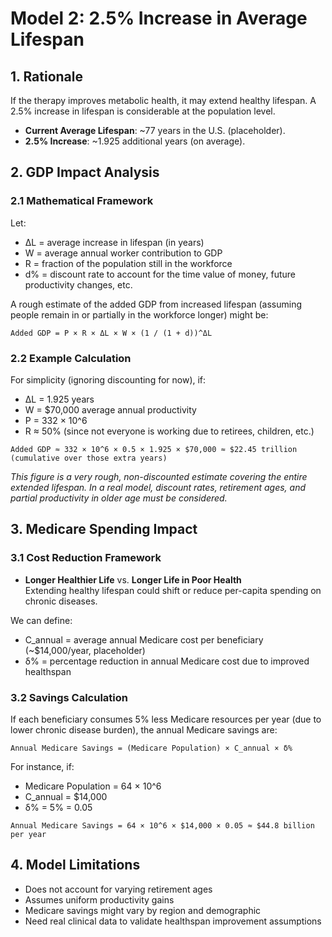 # Model 2: 2.5% Increase in Average Lifespan

## 1. Rationale
If the therapy improves metabolic health, it may extend healthy lifespan. A 2.5% increase in lifespan is considerable at the population level.

- **Current Average Lifespan**: ~77 years in the U.S. (placeholder).
- **2.5% Increase**: ~1.925 additional years (on average).

## 2. GDP Impact Analysis

### 2.1 Mathematical Framework
Let:
- ΔL = average increase in lifespan (in years)
- W = average annual worker contribution to GDP
- R = fraction of the population still in the workforce
- d% = discount rate to account for the time value of money, future productivity changes, etc.

A rough estimate of the added GDP from increased lifespan (assuming people remain in or partially in the workforce longer) might be:

```
Added GDP = P × R × ΔL × W × (1 / (1 + d))^ΔL
```

### 2.2 Example Calculation
For simplicity (ignoring discounting for now), if:
- ΔL = 1.925 years
- W = $70,000 average annual productivity
- P = 332 × 10^6
- R ≈ 50% (since not everyone is working due to retirees, children, etc.)

```
Added GDP ≈ 332 × 10^6 × 0.5 × 1.925 × $70,000 ≈ $22.45 trillion (cumulative over those extra years)
```

*This figure is a very rough, non-discounted estimate covering the entire extended lifespan. In a real model, discount rates, retirement ages, and partial productivity in older age must be considered.*

## 3. Medicare Spending Impact

### 3.1 Cost Reduction Framework
- **Longer Healthier Life** vs. **Longer Life in Poor Health**  
  Extending healthy lifespan could shift or reduce per-capita spending on chronic diseases.  

We can define:
- C_annual = average annual Medicare cost per beneficiary (~$14,000/year, placeholder)
- δ% = percentage reduction in annual Medicare cost due to improved healthspan

### 3.2 Savings Calculation
If each beneficiary consumes 5% less Medicare resources per year (due to lower chronic disease burden), the annual Medicare savings are:

```
Annual Medicare Savings = (Medicare Population) × C_annual × δ%
```

For instance, if:
- Medicare Population = 64 × 10^6
- C_annual = $14,000
- δ% = 5% = 0.05

```
Annual Medicare Savings = 64 × 10^6 × $14,000 × 0.05 ≈ $44.8 billion per year
```

## 4. Model Limitations
- Does not account for varying retirement ages
- Assumes uniform productivity gains
- Medicare savings might vary by region and demographic
- Need real clinical data to validate healthspan improvement assumptions 